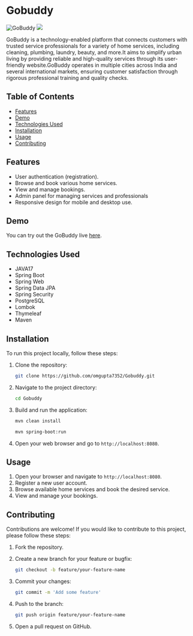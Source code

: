# Gobuddy

![GoBuddy](ime1.png)
![](ime2.png)

GoBuddy is a technology-enabled platform that connects customers with trusted service 
   		professionals for a variety of home services, including cleaning, plumbing, laundry, beauty, and 
   		more.It  aims to simplify urban living by providing reliable and high-quality services through its 
   		user-friendly website.GoBuddy operates in multiple cities across India and several international 
   		markets, ensuring customer satisfaction through rigorous professional training and quality checks. 

## Table of Contents

- [Features](#features)
- [Demo](#demo)
- [Technologies Used](#technologies-used)
- [Installation](#installation)
- [Usage](#usage)
- [Contributing](#contributing)

## Features

- User authentication (registration).
- Browse and book various home services.
- View and manage bookings.
- Admin panel for managing services and professionals
- Responsive design for mobile and desktop use.

## Demo

You can try out the GoBuddy live [here](https://gobuddy-tz43.onrender.com).

## Technologies Used

- JAVA17
- Spring Boot
- Spring Web
- Spring Data JPA
- Spring Security
- PostgreSQL
- Lombok
- Thymeleaf
- Maven

## Installation

To run this project locally, follow these steps:

1. Clone the repository:

    ```bash
    git clone https://github.com/omgupta7352/Gobuddy.git
    ```

2. Navigate to the project directory:

    ```bash
    cd Gobuddy
    ```


3. Build and run the application:

    ```bash
    mvn clean install
    ```

    ```bash
    mvn spring-boot:run
    ```
    

4. Open your web browser and go to `http://localhost:8080`.

## Usage

1. Open your browser and navigate to `http://localhost:8080`.
2. Register a new user account.
3. Browse available home services and book the desired service.
4. View and manage your bookings.


## Contributing

Contributions are welcome! If you would like to contribute to this project, please follow these steps:

1. Fork the repository.
2. Create a new branch for your feature or bugfix:

    ```bash
    git checkout -b feature/your-feature-name
    ```

3. Commit your changes:

    ```bash
    git commit -m 'Add some feature'
    ```

4. Push to the branch:

    ```bash
    git push origin feature/your-feature-name
    ```

5. Open a pull request on GitHub.
  
